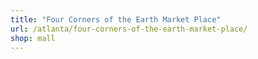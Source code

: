 ```yaml
---
title: "Four Corners of the Earth Market Place"
url: /atlanta/four-corners-of-the-earth-market-place/
shop: mall
---
```

